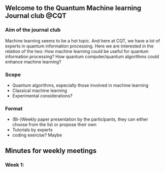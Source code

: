 ## Welcome to the Quantum Machine learning Journal club @CQT

### Aim of the journal club
Machine learning seems to be a hot topic. And here at CQT, we have a lot of experts in quantum information processing. Here we are interested in the relation of the two: How machine learning could be useful for quantum information processing? How quantum computer/quantum algorithms could enhance machine learning? 

### Scope
- Quantum algorithms, especially those involved in machine learning
- Classical machine learning
- Experimental considerations? 

### Format
- (Bi-)Weekly paper presentation by the participants, they can either choose from the list or propose their own
- Tutorials by experts
- coding exercise? Maybe

## Minutes for weekly meetings
### Week 1:

